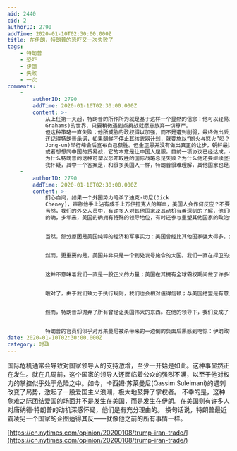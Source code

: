 ```yaml
---
aid: 2440
cid: 2
authorID: 2790
addTime: 2020-01-10T02:30:00.000Z
title: 在伊朗，特朗普的恐吓又一次失败了
tags:
    - 特朗普
    - 恐吓
    - 伊朗
    - 失败
    - 一次
comments:
    -
        authorID: 2790
        addTime: 2020-01-10T02:30:00.000Z
        content: >-
            从上任第一天起，特朗普的所作所为就是基于这样一个显然的信念：他可以轻易恐吓外国政府——他们会很快屈服，任凭他蒙羞。也就是说，他想象自己面对的是一个林赛·格雷厄姆(Lindsey
            Grahams)的世界，只要稍微遇到点挑战就愿意放弃一切尊严。
            但这种策略一直失败；他所威胁的政权得以加强，而不是遭到削弱，最终做出丢人现眼的让步的是特朗普自己。
            还记得特朗普承诺，如果朝鲜不停止其核武器计划，就要施以“炮火与怒火”吗？2018年，他与朝鲜领导人金正恩(Kim
            Jong-un)举行峰会后宣布自己获胜。但金正恩并没有做出真正的让步，朝鲜最近宣布可能会重新进行核武器和远程导弹试验。
            或者想想同中国的贸易战，它的本意是让中国人屈服。目前一项协议已经达成，尽管细节尚不清楚，但是很明显，它远远达不到美国的目标，而且中国官员对自己成功击败特朗普感到欢欣鼓舞。
            为什么特朗普的这种可谓以恐吓取胜的国际战略总是失败？为什么他还要继续坚持这个战略呢？
            我怀疑，其中一个答案是，和很多美国人一样，特朗普很难理解，其他国家也是真实存在的——我们国家的公民宁愿付出高昂的代价，无论是金钱还是生命，也不愿看到国家做出在他们心目中非常耻辱的让步，但我们不是唯一一个这样的国家。
    -
        authorID: 2790
        addTime: 2020-01-10T02:30:00.000Z
        content: >-
            扪心自问，如果一个外国势力暗杀了迪克·切尼(Dick
            Cheney)，声称他手上沾有成千上万伊拉克人的鲜血，美国人会作何反应？不要说苏莱曼尼更糟。那不是重点。关键是我们不能接受外国政府有权杀害我们的官员。为什么会觉得其他国家和我们不一样呢？
            当然，我们的外交人员中，有许多人对其他国家及其动机有着深刻的了解，他们明白，恐吓的限度在什么地方。但是任何有这种见识的人都被排除在特朗普的核心圈子之外。
            的确，多年来，美国的确拥有特殊的领导地位，有时还参与重塑其他国家的政治体系。但这就是特朗普的第二个错误：没有任何迹象表明，他理解美国为什么曾经如此特别。


            当然，部分原因是美国纯粹的经济和军事实力：美国曾经比其他国家强大得多。然而，这已不再是事实。例如，以一些关键指标衡量，中国的经济规模明显大于美国。


            然而，更重要的是，美国并非只是一个到处发号施令的大国。我们一直在捍卫的是某种更大的东西。


            这并不意味着我们一直是一股正义的力量；美国在其拥有全球霸权期间做了许多可怕的事情。但我们明确支持全球法治，支持一个对包括我们自身在内的所有人施以共同规则的体系。在北约等联盟和世界贸易组织等机构中，美国可能一直是发挥主导作用的合作伙伴，但我们总是试图表现得与其他国家平起平坐。


            哦对了，由于我们致力于执行规则，我们也会相对值得信赖；与美国结盟是有意义的，因为我们不是那种为了短期政治便利而背叛盟友的国家。


            然而，特朗普却抛弃了所有曾经让美国伟大的东西。在他的领导下，我们变成了一个自私自利的大恶霸——一个有着宏大妄想的恶霸，但其实远没有他想象的那么强悍。我们突然抛弃了库尔德人这样的盟友；我们尊敬战犯；我们无缘无故对加拿大这样的友好国家征收惩罚性关税。当然还有，在撒了15000个谎之后，我们的领导人和他的下属所说的一切都是不可信的。


            特朗普的官员们似乎对苏莱曼尼被杀带来的一边倒的负面后果感到吃惊：伊朗政权声威大震，伊拉克转向敌对，没有人站出来支持我们。但是，背叛自己所有的朋友，挥霍自己所有的信誉，就是会导致这样的后果。
date: 2020-01-10T02:30:00.000Z
category: 时政
---
```


国际危机通常会导致对国家领导人的支持激增，至少一开始是如此。这种事显然正在发生。就在几周前，这个国家的领导人还面临着公众的强烈不满，以至于他对权力的掌控似乎处于危险之中。如今，卡西姆·苏莱曼尼(Qassim Suleimani)的遇刺改变了局势，激起了一股爱国主义浪潮，极大地鼓舞了掌权者。 不幸的是，这种危难之际团结爱国的场面并不是发生在美国，而是发生在伊朗。在美国则有许多人对唐纳德·特朗普的动机深感怀疑，他们是有充分理由的。 换句话说，特朗普最近霸凌另一个国家的企图适得其反——就像他之前的所有事情一样。

[https://cn.nytimes.com/opinion/20200108/trump-iran-trade/](https://cn.nytimes.com/opinion/20200108/trump-iran-trade/)
